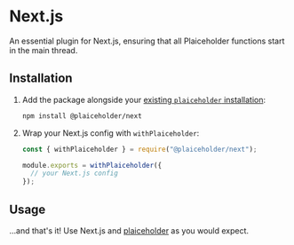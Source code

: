 # Next.js

An essential plugin for Next.js, ensuring that all Plaiceholder functions start in the main thread.

## Installation

1. Add the package alongside your [existing `plaiceholder` installation](/getting-started):

   ```sh
   npm install @plaiceholder/next
   ```

2. Wrap your Next.js config with `withPlaiceholder`:

   ```js filename="next.config.js"
   const { withPlaiceholder } = require("@plaiceholder/next");

   module.exports = withPlaiceholder({
     // your Next.js config
   });
   ```

## Usage

…and that's it! Use Next.js and [plaiceholder](/usage) as you would expect.
